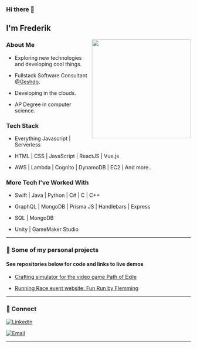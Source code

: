 ### Hi there 👋
<h2> I'm Frederik</h2>

<img align='right' src="https://scontent.fmmx3-1.fna.fbcdn.net/v/t1.15752-9/123612301_760032591218945_9191660755865143655_n.png?_nc_cat=105&ccb=2&_nc_sid=ae9488&_nc_ohc=zplX_8CuUYcAX9_vOh0&_nc_ht=scontent.fmmx3-1.fna&oh=3662eef6566a45ed7776367c60a75e1d&oe=5FC70F66"  height="270">

<h3>About Me </h3>

- Exploring new technologies and developing cool things.

- Fullstack Software Consultant [@Geshdo](https://geshdo.com/).

- Developing in the clouds.

- AP Degree in computer science.


<h3> Tech Stack</h3>

- Everything Javascript | Serverless

- HTML | CSS | JavaScript | ReactJS | Vue.js

- AWS | Lambda | Cognito | DynamoDB | EC2 | And more..

<h3> More Tech I've Worked With </h3>

- Swift | Java | Python | C# | C | C++ 

- GraphQL | MongoDB | Prisma JS | Handlebars | Express

- SQL | MongoDB 

- Unity | GameMaker Studio

<hr>

<h3> 👀 Some of my personal projects </h3>

#### See repositories below for code and links to live demos

- [Crafting simulator for the video game Path of Exile](https://github.com/planktoon1/PathofExile_Stash)

- [Running Race event website: Fun Run by Flemming](https://github.com/planktoon1/FunRunByFlemming)

<hr>

<h3> 🤝 Connect </h3>

<p align="center">

<a href="https://www.linkedin.com/in/frederik-%C3%B8stergaard-553035167"><img alt="LinkedIn" src="https://img.shields.io/badge/LinkedIn-Frederik%20Østergaard-blue?style=flat-square&logo=linkedin"></a>

<a href="mailto:fkoefkoe@live.dk"><img alt="Email" src="https://img.shields.io/badge/Email-fkoefkoe@live.dk-blue?style=flat-square&logo=gmail"></a>

</p>


<hr>
